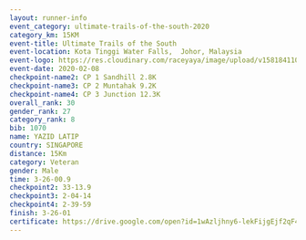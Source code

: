 ```yaml
--- 
layout: runner-info 
event_category: ultimate-trails-of-the-south-2020 
category_km: 15KM 
event-title: Ultimate Trails of the South 
event-location: Kota Tinggi Water Falls,  Johor, Malaysia 
event-logo: https://res.cloudinary.com/raceyaya/image/upload/v1581841103/logo/2020/ultimate-trails-2020_i93dfj.jpg 
event-date: 2020-02-08 
checkpoint-name2: CP 1 Sandhill 2.8K 
checkpoint-name3: CP 2 Muntahak 9.2K 
checkpoint-name4: CP 3 Junction 12.3K 
overall_rank: 30
gender_rank: 27
category_rank: 8
bib: 1070
name: YAZID LATIP
country: SINGAPORE
distance: 15Km
category: Veteran
gender: Male
time: 3-26-00.9
checkpoint2: 33-13.9
checkpoint3: 2-04-14
checkpoint4: 2-39-59
finish: 3-26-01
certificate: https://drive.google.com/open?id=1wAzljhny6-lekFijgEjf2qF4GFxkSJOR
--- 
```

